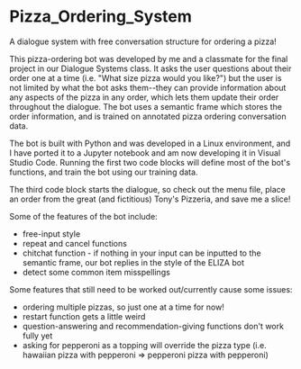 # Pizza_Ordering_System
A dialogue system with free conversation structure for ordering a pizza!

This pizza-ordering bot was developed by me and a classmate for the final project in our Dialogue Systems class. It asks the user questions about their order one at a time (i.e. "What size pizza would you like?") but the user is not limited by what the bot asks them--they can provide information about any aspects of the pizza in any order, which lets them update their order throughout the dialogue.  The bot uses a semantic frame which stores the order information, and is trained on annotated pizza ordering conversation data.  

The bot is built with Python and was developed in a Linux environment, and I have ported it to a Jupyter notebook and am now developing it in Visual Studio Code.  Running the first two code blocks will define most of the bot's functions, and train the bot using our training data.   

The third code block starts the dialogue, so check out the menu file, place an order from the great (and fictitious) Tony's Pizzeria, and save me a slice!

Some of the features of the bot include:
  - free-input style
  - repeat and cancel functions
  - chitchat function - if nothing in your input can be inputted to the semantic frame, our bot replies in the style of the ELIZA bot
  - detect some common item misspellings

Some features that still need to be worked out/currently cause some issues:
  - ordering multiple pizzas, so just one at a time for now!
  - restart function gets a little weird
  - question-answering and recommendation-giving functions don't work fully yet
  - asking for pepperoni as a topping will override the pizza type (i.e. hawaiian pizza with pepperoni => pepperoni pizza with pepperoni)
 

